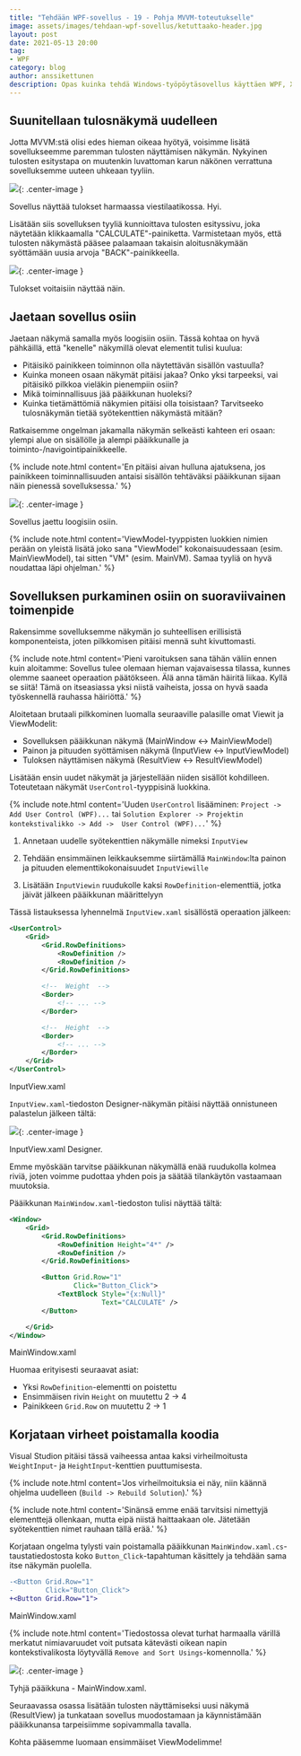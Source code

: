 ```yaml
---
title: "Tehdään WPF-sovellus - 19 - Pohja MVVM-toteutukselle"
image: assets/images/tehdaan-wpf-sovellus/ketuttaako-header.jpg
layout: post
date: 2021-05-13 20:00
tag:
- WPF
category: blog
author: anssikettunen
description: Opas kuinka tehdä Windows-työpöytäsovellus käyttäen WPF, XAML ja C#. Tässä osassa muutetaan sovellus mukailemaan MVVM-tyyliä.
---
```


## Suunitellaan tulosnäkymä uudelleen

Jotta MVVM:stä olisi edes hieman oikeaa hyötyä, voisimme lisätä sovellukseemme paremman tulosten näyttämisen näkymän. Nykyinen tulosten esitystapa on muutenkin luvattoman karun näkönen verrattuna sovelluksemme uuteen uhkeaan tyyliin.

![][1]{: .center-image }
<figcaption class="caption">Sovellus näyttää tulokset harmaassa viestilaatikossa. Hyi.</figcaption>

Lisätään siis sovelluksen tyyliä kunnioittava tulosten esityssivu, joka näytetään klikkaamalla "CALCULATE"-painiketta. Varmistetaan myös, että tulosten näkymästä pääsee palaamaan takaisin aloitusnäkymään syöttämään uusia arvoja "BACK"-painikkeella.

![][2]{: .center-image }
<figcaption class="caption">Tulokset voitaisiin näyttää näin.</figcaption>

## Jaetaan sovellus osiin

Jaetaan näkymä samalla myös loogisiin osiin. Tässä kohtaa on hyvä pähkäillä, että "kenelle" näkymillä olevat elementit tulisi kuulua:
* Pitäisikö painikkeen toiminnon olla näytettävän sisällön vastuulla?
* Kuinka moneen osaan näkymät pitäisi jakaa? Onko yksi tarpeeksi, vai pitäisikö pilkkoa vieläkin pienempiin osiin?
* Mikä toiminnallisuus jää pääikkunan huoleksi?
* Kuinka tietämättömiä näkymien pitäisi olla toisistaan? Tarvitseeko tulosnäkymän tietää syötekenttien näkymästä mitään?

Ratkaisemme ongelman jakamalla näkymän selkeästi kahteen eri osaan: ylempi alue on sisällölle ja alempi pääikkunalle ja toiminto-/navigointipainikkeelle.

{% include note.html content='En pitäisi aivan hulluna ajatuksena, jos painikkeen toiminnallisuuden antaisi sisällön tehtäväksi pääikkunan sijaan näin pienessä sovelluksessa.' %}

![][3]{: .center-image }
<figcaption class="caption">Sovellus jaettu loogisiin osiin.</figcaption>

{% include note.html content='ViewModel-tyyppisten luokkien nimien perään on yleistä lisätä joko sana "ViewModel" kokonaisuudessaan (esim. MainViewModel), tai sitten "VM" (esim. MainVM). Samaa tyyliä on hyvä noudattaa läpi ohjelman.' %}

## Sovelluksen purkaminen osiin on suoraviivainen toimenpide

Rakensimme sovelluksemme näkymän jo suhteellisen erillisistä komponenteista, joten pilkkomisen pitäisi mennä suht kivuttomasti. 

{% include note.html content='Pieni varoituksen sana tähän väliin ennen kuin aloitamme: Sovellus tulee olemaan hieman vajavaisessa tilassa, kunnes olemme saaneet operaation päätökseen. Älä anna tämän häiritä liikaa. Kyllä se siitä! Tämä on itseasiassa yksi niistä vaiheista, jossa on hyvä saada työskennellä rauhassa häiriöttä.' %}

Aloitetaan brutaali pilkkominen luomalla seuraaville palasille omat Viewit ja ViewModelit:
* Sovelluksen pääikkunan näkymä (MainWindow <-> MainViewModel)
* Painon ja pituuden syöttämisen näkymä (InputView <-> InputViewModel)
* Tuloksen näyttämisen näkymä (ResultView <-> ResultViewModel)

Lisätään ensin uudet näkymät ja järjestellään niiden sisällöt kohdilleen.
Toteutetaan näkymät `UserControl`-tyyppisinä luokkina.

{% include note.html content='Uuden `UserControl` lisääminen: `Project -> Add User Control (WPF)...` tai `Solution Explorer -> Projektin kontekstivalikko -> Add ->  User Control (WPF)...`' %}

1) Annetaan uudelle syötekenttien näkymälle nimeksi `InputView`

2) Tehdään ensimmäinen leikkauksemme siirtämällä `MainWindow`:lta painon ja pituuden elementtikokonaisuudet `InputViewille`

3) Lisätään `InputViewin` ruudukolle kaksi `RowDefinition`-elementtiä, jotka jäivät jälkeen pääikkunan määrittelyyn

Tässä listauksessa lyhennelmä `InputView.xaml` sisällöstä operaation jälkeen:

```xml
<UserControl>
    <Grid>
        <Grid.RowDefinitions>
            <RowDefinition />
            <RowDefinition />
        </Grid.RowDefinitions>

        <!--  Weight  -->
        <Border>
            <!-- ... -->
        </Border>

        <!--  Height  -->
        <Border>
            <!-- ... -->
        </Border>
    </Grid>
</UserControl>
```
<figcaption>InputView.xaml</figcaption>

`InputView.xaml`-tiedoston Designer-näkymän pitäisi näyttää onnistuneen palastelun jälkeen tältä:

![][4]{: .center-image }
<figcaption class="caption">InputView.xaml Designer.</figcaption>

Emme myöskään tarvitse pääikkunan näkymällä enää ruudukolla kolmea riviä, joten voimme pudottaa yhden pois ja säätää tilankäytön vastaamaan muutoksia.

Pääikkunan `MainWindow.xaml`-tiedoston tulisi näyttää tältä:

```xml
<Window>
    <Grid>
        <Grid.RowDefinitions>
            <RowDefinition Height="4*" />
            <RowDefinition />
        </Grid.RowDefinitions>

        <Button Grid.Row="1"
                Click="Button_Click">
            <TextBlock Style="{x:Null}"
                       Text="CALCULATE" />
        </Button>

    </Grid>
</Window>
```
<figcaption>MainWindow.xaml</figcaption>

Huomaa erityisesti seuraavat asiat:
* Yksi `RowDefinition`-elementti on poistettu
* Ensimmäisen rivin `Height` on muutettu 2 -> 4
* Painikkeen `Grid.Row` on muutettu 2 -> 1

## Korjataan virheet poistamalla koodia

Visual Studion pitäisi tässä vaiheessa antaa kaksi virheilmoitusta `WeightInput`- ja `HeightInput`-kenttien puuttumisesta.

{% include note.html content='Jos virheilmoituksia ei näy, niin käännä ohjelma uudelleen (`Build -> Rebuild Solution`).' %}

{% include note.html content='Sinänsä emme enää tarvitsisi nimettyjä elementtejä ollenkaan, mutta eipä niistä haittaakaan ole. Jätetään syötekenttien nimet rauhaan tällä erää.' %}

Korjataan ongelma tylysti vain poistamalla pääikkunan `MainWindow.xaml.cs`-taustatiedostosta koko `Button_Click`-tapahtuman käsittely ja tehdään sama itse näkymän puolella.

```diff
-<Button Grid.Row="1"
-        Click="Button_Click">
+<Button Grid.Row="1">
```
<figcaption>MainWindow.xaml</figcaption>

{% include note.html content='Tiedostossa olevat turhat harmaalla värillä merkatut nimiavaruudet voit putsata kätevästi oikean napin kontekstivalikosta löytyvällä `Remove and Sort Usings`-komennolla.' %}

![][5]{: .center-image }
<figcaption class="caption">Tyhjä pääikkuna - MainWindow.xaml.</figcaption>

Seuraavassa osassa lisätään tulosten näyttämiseksi uusi näkymä (ResultView) ja tunkataan sovellus muodostamaan ja käynnistämään pääikkunansa tarpeisiimme sopivammalla tavalla.

Kohta pääsemme luomaan ensimmäiset ViewModelimme!

[1]: /assets/images/tehdaan-wpf-sovellus/19-01.jpg
[2]: /assets/images/tehdaan-wpf-sovellus/19-02.jpg
[3]: /assets/images/tehdaan-wpf-sovellus/19-03.jpg
[4]: /assets/images/tehdaan-wpf-sovellus/19-04.jpg
[5]: /assets/images/tehdaan-wpf-sovellus/19-05.jpg